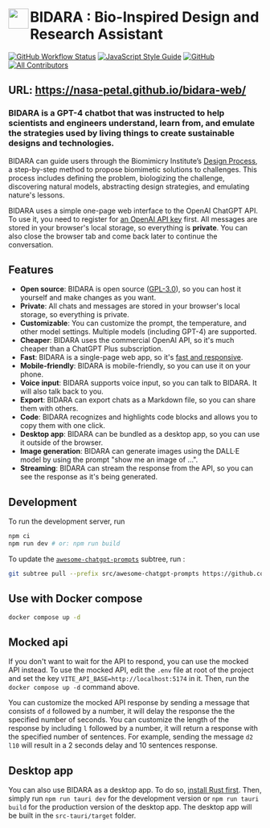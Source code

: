 # <img src="https://github.com/nasa-petal/discord_bot/assets/1322063/c34b5526-7186-43fc-b00a-597ee773ca7b" width="40" align="left"/> BIDARA : Bio-Inspired Design and Research Assistant
[![GitHub Workflow Status](https://img.shields.io/github/actions/workflow/status/nasa-petal/bidara-web/pages.yml?style=flat-square)](https://github.com/nasa-petal/bidara-web/actions/workflows/pages.yml)
[![JavaScript Style Guide](https://img.shields.io/badge/code_style-standard-brightgreen.svg?style=flat-square)](https://standardjs.com)
[![GitHub](https://img.shields.io/github/license/nasa-petal/bidara-web)](/LICENSE)
[![All Contributors](https://img.shields.io/github/all-contributors/nasa-petal/bidara-web?color=ee8449&style=flat-square)](#contributors)

## **URL**: https://nasa-petal.github.io/bidara-web/

### BIDARA is a GPT-4 chatbot that was instructed to help scientists and engineers understand, learn from, and emulate the strategies used by living things to create sustainable designs and technologies.

BIDARA can guide users through the Biomimicry Institute’s [Design Process](https://toolbox.biomimicry.org/methods/process/), a step-by-step method to propose biomimetic solutions to challenges. This process includes defining the problem, biologizing the challenge, discovering natural models, abstracting design strategies, and emulating nature's lessons.


BIDARA uses a simple one-page web interface to the OpenAI ChatGPT API. To use it, you need to register for [an OpenAI API key](https://platform.openai.com/account/api-keys) first. All messages are stored in your browser's local storage, so everything is **private**. You can also close the browser tab and come back later to continue the conversation.

## Features
* **Open source**: BIDARA is open source ([GPL-3.0](/LICENSE)), so you can host it yourself and make changes as you want.
* **Private**: All chats and messages are stored in your browser's local storage, so everything is private.
* **Customizable**: You can customize the prompt, the temperature, and other model settings. Multiple models (including GPT-4) are supported.
* **Cheaper**: BIDARA uses the commercial OpenAI API, so it's much cheaper than a ChatGPT Plus subscription.
* **Fast**: BIDARA is a single-page web app, so it's [fast and responsive](https://pagespeed.web.dev/analysis/https-niek-github-io-chatgpt-web/8xv5uwrnes).
* **Mobile-friendly**: BIDARA is mobile-friendly, so you can use it on your phone.
* **Voice input**: BIDARA supports voice input, so you can talk to BIDARA. It will also talk back to you.
* **Export**: BIDARA can export chats as a Markdown file, so you can share them with others.
* **Code**: BIDARA recognizes and highlights code blocks and allows you to copy them with one click.
* **Desktop app**: BIDARA can be bundled as a desktop app, so you can use it outside of the browser.
* **Image generation**: BIDARA can generate images using the DALL·E model by using the prompt "show me an image of ...".
* **Streaming**: BIDARA can stream the response from the API, so you can see the response as it's being generated.

## Development

To run the development server, run

```bash
npm ci
npm run dev # or: npm run build
```

To update the [`awesome-chatgpt-prompts`](/src/awesome-chatgpt-prompts/) subtree, run :
```bash
git subtree pull --prefix src/awesome-chatgpt-prompts https://github.com/f/awesome-chatgpt-prompts.git main --squash
```

## Use with Docker compose

```bash
docker compose up -d
```

## Mocked api
If you don't want to wait for the API to respond, you can use the mocked API instead. To use the mocked API, edit the `.env` file at root of the project and set the key `VITE_API_BASE=http://localhost:5174` in it. Then, run the `docker compose up -d` command above.

You can customize the mocked API response by sending a message that consists of `d` followed by a number, it will delay the response the the specified number of seconds. You can customize the length of the response by including `l` followed by a number, it will return a response with the specified number of sentences.
For example, sending the message `d2 l10` will result in a 2 seconds delay and 10 sentences response.

## Desktop app

You can also use BIDARA as a desktop app. To do so, [install Rust first](https://www.rust-lang.org/tools/install). Then, simply run `npm run tauri dev` for the development version or `npm run tauri build` for the production version of the desktop app. The desktop app will be built in the `src-tauri/target` folder.
